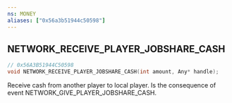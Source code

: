 ```yaml
---
ns: MONEY
aliases: ["0x56a3b51944c50598"]
---
```

## NETWORK_RECEIVE_PLAYER_JOBSHARE_CASH

```c
// 0x56A3B51944C50598
void NETWORK_RECEIVE_PLAYER_JOBSHARE_CASH(int amount, Any* handle);
```

Receive cash from another player to local player. Is the consequence of event NETWORK_GIVE_PLAYER_JOBSHARE_CASH.


